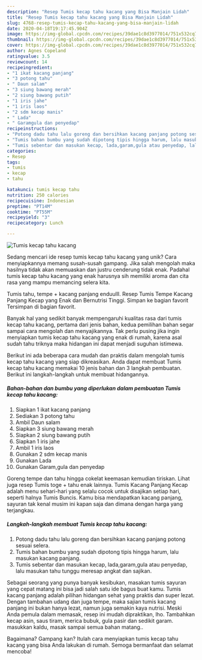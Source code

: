 ```yaml
---
description: "Resep Tumis kecap tahu kacang yang Bisa Manjain Lidah"
title: "Resep Tumis kecap tahu kacang yang Bisa Manjain Lidah"
slug: 4768-resep-tumis-kecap-tahu-kacang-yang-bisa-manjain-lidah
date: 2020-04-18T19:17:45.904Z
image: https://img-global.cpcdn.com/recipes/39dae1c8d3977014/751x532cq70/tumis-kecap-tahu-kacang-foto-resep-utama.jpg
thumbnail: https://img-global.cpcdn.com/recipes/39dae1c8d3977014/751x532cq70/tumis-kecap-tahu-kacang-foto-resep-utama.jpg
cover: https://img-global.cpcdn.com/recipes/39dae1c8d3977014/751x532cq70/tumis-kecap-tahu-kacang-foto-resep-utama.jpg
author: Agnes Copeland
ratingvalue: 3.5
reviewcount: 14
recipeingredient:
- "1 ikat kacang panjang"
- "3 potong tahu"
- " Daun salam"
- "3 siung bawang merah"
- "2 siung bawang putih"
- "1 iris jahe"
- "1 iris laos"
- "2 sdm kecap manis"
- " Lada"
- " Garamgula dan penyedap"
recipeinstructions:
- "Potong dadu tahu lalu goreng dan bersihkan kacang panjang potong sesuai selera."
- "Tumis bahan bumbu yang sudah dipotong tipis hingga harum, lalu masukan kacang panjang."
- "Tumis sebentar dan masukan kecap, lada,garam,gula atau penyedap, lalu masukan tahu tunggu meresap angkat dan sajikan."
categories:
- Resep
tags:
- tumis
- kecap
- tahu

katakunci: tumis kecap tahu 
nutrition: 250 calories
recipecuisine: Indonesian
preptime: "PT14M"
cooktime: "PT55M"
recipeyield: "3"
recipecategory: Lunch

---
```



![Tumis kecap tahu kacang](https://img-global.cpcdn.com/recipes/39dae1c8d3977014/751x532cq70/tumis-kecap-tahu-kacang-foto-resep-utama.jpg)

Sedang mencari ide resep tumis kecap tahu kacang yang unik? Cara menyiapkannya memang susah-susah gampang. Jika salah mengolah maka hasilnya tidak akan memuaskan dan justru cenderung tidak enak. Padahal tumis kecap tahu kacang yang enak harusnya sih memiliki aroma dan cita rasa yang mampu memancing selera kita.

Tumis tahu, tempe + kacang panjang enduulll. Resep Tumis Tempe Kacang Panjang Kecap yang Enak dan Bernutrisi Tinggi. Simpan ke bagian favorit Tersimpan di bagian favorit.

Banyak hal yang sedikit banyak mempengaruhi kualitas rasa dari tumis kecap tahu kacang, pertama dari jenis bahan, kedua pemilihan bahan segar sampai cara mengolah dan menyajikannya. Tak perlu pusing jika ingin menyiapkan tumis kecap tahu kacang yang enak di rumah, karena asal sudah tahu triknya maka hidangan ini dapat menjadi suguhan istimewa.


Berikut ini ada beberapa cara mudah dan praktis dalam mengolah tumis kecap tahu kacang yang siap dikreasikan. Anda dapat membuat Tumis kecap tahu kacang memakai 10 jenis bahan dan 3 langkah pembuatan. Berikut ini langkah-langkah untuk membuat hidangannya.

<!--inarticleads1-->

##### Bahan-bahan dan bumbu yang diperlukan dalam pembuatan Tumis kecap tahu kacang:

1. Siapkan 1 ikat kacang panjang
1. Sediakan 3 potong tahu
1. Ambil  Daun salam
1. Siapkan 3 siung bawang merah
1. Siapkan 2 siung bawang putih
1. Siapkan 1 iris jahe
1. Ambil 1 iris laos
1. Gunakan 2 sdm kecap manis
1. Gunakan  Lada
1. Gunakan  Garam,gula dan penyedap


Goreng tempe dan tahu hingga cokelat keemasan kemudian tiriskan. Lihat juga resep Tumis toge + tahu enak lainnya. Tumis Kacang Panjang Kecap adalah menu sehari-hari yang selalu cocok untuk disajikan setiap hari, seperti halnya Tumis Buncis. Kamu bisa mendapatkan kacang panjang, sayuran tak kenal musim ini kapan saja dan dimana dengan harga yang terjangkau. 

<!--inarticleads2-->

##### Langkah-langkah membuat Tumis kecap tahu kacang:

1. Potong dadu tahu lalu goreng dan bersihkan kacang panjang potong sesuai selera.
1. Tumis bahan bumbu yang sudah dipotong tipis hingga harum, lalu masukan kacang panjang.
1. Tumis sebentar dan masukan kecap, lada,garam,gula atau penyedap, lalu masukan tahu tunggu meresap angkat dan sajikan.


Sebagai seorang yang punya banyak kesibukan, masakan tumis sayuran yang cepat matang ini bisa jadi salah satu ide bagus buat kamu. Tumis kacang panjang adalah pilihan hidangan sehat yang praktis dan super lezat. Dengan tambahan udang dan juga tempe, maka sajian tumis kacang panjang ini bukan hanya lezat, namun juga semakin kaya nutrisi. Meski Anda pemula dalam memasak, resep ini mudah dipraktikan, lho. Tambahkan kecap asin, saus tiram, merica bubuk, gula pasir dan sedikit garam. masukkan kaldu, masak sampai semua bahan matang.. 

Bagaimana? Gampang kan? Itulah cara menyiapkan tumis kecap tahu kacang yang bisa Anda lakukan di rumah. Semoga bermanfaat dan selamat mencoba!
